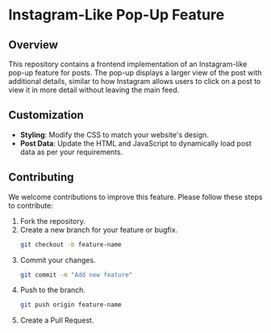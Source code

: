 
# Instagram-Like Pop-Up Feature

## Overview
This repository contains a frontend implementation of an Instagram-like pop-up feature for posts. The pop-up displays a larger view of the post with additional details, similar to how Instagram allows users to click on a post to view it in more detail without leaving the main feed.


## Customization
- **Styling**: Modify the CSS to match your website's design.
- **Post Data**: Update the HTML and JavaScript to dynamically load post data as per your requirements.

## Contributing
We welcome contributions to improve this feature. Please follow these steps to contribute:
1. Fork the repository.
2. Create a new branch for your feature or bugfix.
    ```sh
    git checkout -b feature-name
    ```
3. Commit your changes.
    ```sh
    git commit -m "Add new feature"
    ```
4. Push to the branch.
    ```sh
    git push origin feature-name
    ```
5. Create a Pull Request.

